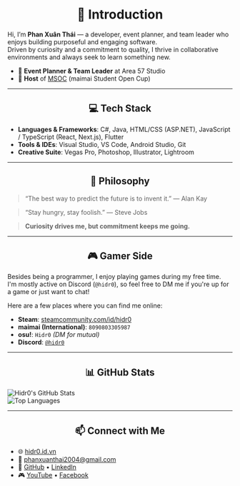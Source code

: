 <div align="center"><strong><h1>👋 Introduction</h1></strong></div>

Hi, I’m **Phan Xuân Thái** — a developer, event planner, and team leader who enjoys building purposeful and engaging software.  
Driven by curiosity and a commitment to quality, I thrive in collaborative environments and always seek to learn something new.

- 🧩 **Event Planner & Team Leader** at Area 57 Studio  
- 🎤 **Host** of [MSOC](https://www.linkedin.com/posts/xu%C3%A2n-th%C3%A1i-phan-bab693352_msoc-2024-my-first-step-in-esports-event-activity-7300042302784233472-0Zwe?utm_source=share&utm_medium=member_desktop) (maimai Student Open Cup)

---

<div align="center"><strong><h2>💻 Tech Stack</h2></strong></div>

- **Languages & Frameworks**: C#, Java, HTML/CSS (ASP.NET), JavaScript / TypeScript (React, Next.js), Flutter  
- **Tools & IDEs**: Visual Studio, VS Code, Android Studio, Git  
- **Creative Suite**: Vegas Pro, Photoshop, Illustrator, Lightroom

---

<div align="center"><strong><h2>🧠 Philosophy</h2></strong></div>

> “The best way to predict the future is to invent it.” — Alan Kay

> “Stay hungry, stay foolish.” — Steve Jobs

> **Curiosity drives me, but commitment keeps me going.**

---

<div align="center"><strong><h2>🎮 Gamer Side</h2></strong></div>

Besides being a programmer, I enjoy playing games during my free time.  
I'm mostly active on Discord (`@hidr0`), so feel free to DM me if you're up for a game or just want to chat!

Here are a few places where you can find me online:

- **Steam**: [steamcommunity.com/id/hidr0](https://steamcommunity.com/id/hidr0)  
- **maimai (International)**: `8090803305987`  
- **osu!**: `Hidr0` *(DM for mutual)*  
- **Discord**: [`@hidr0`](https://discord.com/users/317587311279734784)

---

<div align="center"><strong><h2>📊 GitHub Stats</h2></strong></div>

![Hidr0's GitHub Stats](https://github-readme-stats.vercel.app/api?username=hidr0c&show_icons=true&theme=radical&border_color=00ffc3)  
![Top Languages](https://github-readme-stats.vercel.app/api/top-langs/?username=hidr0c&theme=radical&border_color=00ffc3)

---

<div align="center"><strong><h2>📫 Connect with Me</h2></strong></div>

- 🌐 [hidr0.id.vn](https://hidr0.id.vn)  
- 📧 [phanxuanthai2004@gmail.com](mailto:phanxuanthai2004@gmail.com)  
- 🔗 [GitHub](https://github.com/hidr0c) • [LinkedIn](https://www.linkedin.com/in/xu%C3%A2n-th%C3%A1i-phan-bab693352/)  
- 🎮 [YouTube](https://www.youtube.com/@hidr0712) • [Facebook](https://www.facebook.com/h1dr0c/)

